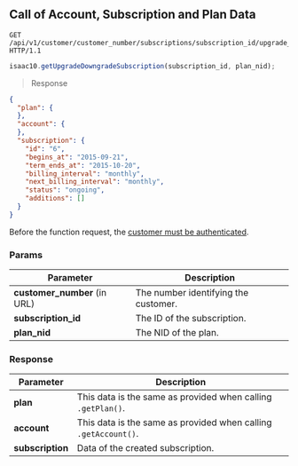 ## Call of Account, Subscription and Plan Data


```http
GET /api/v1/customer/customer_number/subscriptions/subscription_id/upgrade_downgrade/plan_nid HTTP/1.1
```

```javascript
isaac10.getUpgradeDowngradeSubscription(subscription_id, plan_nid);
```

> Response

```json
{
  "plan": {
  },
  "account": {
  },
  "subscription": {
    "id": "6",
    "begins_at": "2015-09-21",
    "term_ends_at": "2015-10-20",
    "billing_interval": "monthly",
    "next_billing_interval": "monthly",
    "status": "ongoing",
    "additions": []
  }
}
```

<aside class="success">
Before the function request, the <a href= "#customer-authentication"> customer must be authenticated</a>.
</aside>

### Params

Parameter | Description
----------|-------------
**customer_number** (in URL) | The number identifying the customer.  
**subscription_id** | The ID of the subscription.
**plan_nid** | The NID of the plan.


### Response

Parameter | Description
----------|-------------
**plan** | This data is the same as provided when calling `.getPlan()`.
**account** | This data is the same as provided when calling `.getAccount()`.
**subscription** | Data of the created subscription.
